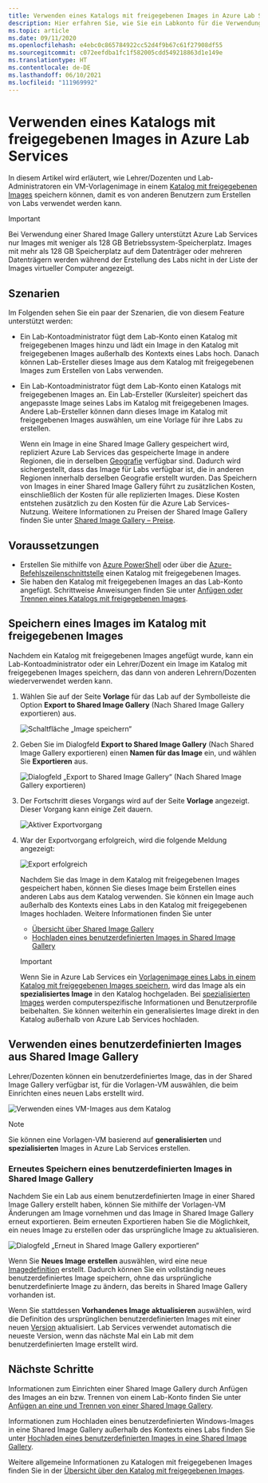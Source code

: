 ```yaml
---
title: Verwenden eines Katalogs mit freigegebenen Images in Azure Lab Services | Microsoft-Dokumentation
description: Hier erfahren Sie, wie Sie ein Labkonto für die Verwendung eines Katalogs mit freigegebenen Images konfigurieren, sodass ein Benutzer ein Image für andere freigeben und ein anderer Benutzer mithilfe dieses Images eine Vorlage für virtuelle Computer im Lab erstellen kann.
ms.topic: article
ms.date: 09/11/2020
ms.openlocfilehash: e4ebc0c865784922cc52d4f9b67c61f27908df55
ms.sourcegitcommit: c072eefdba1fc1f582005cdd549218863d1e149e
ms.translationtype: HT
ms.contentlocale: de-DE
ms.lasthandoff: 06/10/2021
ms.locfileid: "111969992"
---
```

# <a name="use-a-shared-image-gallery-in-azure-lab-services"></a>Verwenden eines Katalogs mit freigegebenen Images in Azure Lab Services
In diesem Artikel wird erläutert, wie Lehrer/Dozenten und Lab-Administratoren ein VM-Vorlagenimage in einem [Katalog mit freigegebenen Images](../virtual-machines/shared-image-galleries.md) speichern können, damit es von anderen Benutzern zum Erstellen von Labs verwendet werden kann. 

> [!IMPORTANT]
> Bei Verwendung einer Shared Image Gallery unterstützt Azure Lab Services nur Images mit weniger als 128 GB Betriebssystem-Speicherplatz. Images mit mehr als 128 GB Speicherplatz auf dem Datenträger oder mehreren Datenträgern werden während der Erstellung des Labs nicht in der Liste der Images virtueller Computer angezeigt.

## <a name="scenarios"></a>Szenarien
Im Folgenden sehen Sie ein paar der Szenarien, die von diesem Feature unterstützt werden: 

- Ein Lab-Kontoadministrator fügt dem Lab-Konto einen Katalog mit freigegebenen Images hinzu und lädt ein Image in den Katalog mit freigegebenen Images außerhalb des Kontexts eines Labs hoch. Danach können Lab-Ersteller dieses Image aus dem Katalog mit freigegebenen Images zum Erstellen von Labs verwenden. 
- Ein Lab-Kontoadministrator fügt dem Lab-Konto einen Katalogs mit freigegebenen Images an. Ein Lab-Ersteller (Kursleiter) speichert das angepasste Image seines Labs im Katalog mit freigegebenen Images. Andere Lab-Ersteller können dann dieses Image im Katalog mit freigegebenen Images auswählen, um eine Vorlage für ihre Labs zu erstellen. 

    Wenn ein Image in eine Shared Image Gallery gespeichert wird, repliziert Azure Lab Services das gespeicherte Image in andere Regionen, die in derselben [Geografie](https://azure.microsoft.com/global-infrastructure/geographies/) verfügbar sind. Dadurch wird sichergestellt, dass das Image für Labs verfügbar ist, die in anderen Regionen innerhalb derselben Geografie erstellt wurden. Das Speichern von Images in einer Shared Image Gallery führt zu zusätzlichen Kosten, einschließlich der Kosten für alle replizierten Images. Diese Kosten entstehen zusätzlich zu den Kosten für die Azure Lab Services-Nutzung. Weitere Informationen zu Preisen der Shared Image Gallery finden Sie unter [Shared Image Gallery – Preise](../virtual-machines/shared-image-galleries.md#billing).
    
## <a name="prerequisites"></a>Voraussetzungen
- Erstellen Sie mithilfe von [Azure PowerShell](../virtual-machines/shared-images-powershell.md) oder über die [Azure-Befehlszeilenschnittstelle](../virtual-machines/shared-images-cli.md) einen Katalog mit freigegebenen Images.
- Sie haben den Katalog mit freigegebenen Images an das Lab-Konto angefügt. Schrittweise Anweisungen finden Sie unter [Anfügen oder Trennen eines Katalogs mit freigegebenen Images](how-to-attach-detach-shared-image-gallery.md).


## <a name="save-an-image-to-the-shared-image-gallery"></a>Speichern eines Images im Katalog mit freigegebenen Images
Nachdem ein Katalog mit freigegebenen Images angefügt wurde, kann ein Lab-Kontoadministrator oder ein Lehrer/Dozent ein Image im Katalog mit freigegebenen Images speichern, das dann von anderen Lehrern/Dozenten wiederverwendet werden kann. 

1. Wählen Sie auf der Seite **Vorlage** für das Lab auf der Symbolleiste die Option **Export to Shared Image Gallery** (Nach Shared Image Gallery exportieren) aus.

    ![Schaltfläche „Image speichern“](./media/how-to-use-shared-image-gallery/export-to-shared-image-gallery-button.png)
2. Geben Sie im Dialogfeld **Export to Shared Image Gallery** (Nach Shared Image Gallery exportieren) einen **Namen für das Image** ein, und wählen Sie **Exportieren** aus. 

    ![Dialogfeld „Export to Shared Image Gallery“ (Nach Shared Image Gallery exportieren)](./media/how-to-use-shared-image-gallery/export-to-shared-image-gallery-dialog.png)

3. Der Fortschritt dieses Vorgangs wird auf der Seite **Vorlage** angezeigt. Dieser Vorgang kann einige Zeit dauern. 

    ![Aktiver Exportvorgang](./media/how-to-use-shared-image-gallery/exporting-image-in-progress.png)
4. War der Exportvorgang erfolgreich, wird die folgende Meldung angezeigt:

    ![Export erfolgreich](./media/how-to-use-shared-image-gallery/exporting-image-completed.png)

    Nachdem Sie das Image in dem Katalog mit freigegebenen Images gespeichert haben, können Sie dieses Image beim Erstellen eines anderen Labs aus dem Katalog verwenden. Sie können ein Image auch außerhalb des Kontexts eines Labs in den Katalog mit freigegebenen Images hochladen. Weitere Informationen finden Sie unter

    - [Übersicht über Shared Image Gallery](../virtual-machines/shared-images-powershell.md)
    - [Hochladen eines benutzerdefinierten Images in Shared Image Gallery](upload-custom-image-shared-image-gallery.md)

    > [!IMPORTANT]
    > Wenn Sie in Azure Lab Services ein [Vorlagenimage eines Labs in einem Katalog mit freigegebenen Images speichern](how-to-use-shared-image-gallery.md#save-an-image-to-the-shared-image-gallery), wird das Image als ein **spezialisiertes Image** in den Katalog hochgeladen. Bei [spezialisierten Images](../virtual-machines/shared-image-galleries.md#generalized-and-specialized-images) werden computerspezifische Informationen und Benutzerprofile beibehalten. Sie können weiterhin ein generalisiertes Image direkt in den Katalog außerhalb von Azure Lab Services hochladen.    

## <a name="use-a-custom-image-from-the-shared-image-gallery"></a>Verwenden eines benutzerdefinierten Images aus Shared Image Gallery
Lehrer/Dozenten können ein benutzerdefiniertes Image, das in der Shared Image Gallery verfügbar ist, für die Vorlagen-VM auswählen, die beim Einrichten eines neuen Labs erstellt wird.

![Verwenden eines VM-Images aus dem Katalog](./media/how-to-use-shared-image-gallery/use-shared-image.png)

> [!NOTE]
> Sie können eine Vorlagen-VM basierend auf **generalisierten** und **spezialisierten** Images in Azure Lab Services erstellen.

### <a name="resave-a-custom-image-to-shared-image-gallery"></a>Erneutes Speichern eines benutzerdefinierten Images in Shared Image Gallery

Nachdem Sie ein Lab aus einem benutzerdefinierten Image in einer Shared Image Gallery erstellt haben, können Sie mithilfe der Vorlagen-VM Änderungen am Image vornehmen und das Image in Shared Image Gallery erneut exportieren.  Beim erneuten Exportieren haben Sie die Möglichkeit, ein neues Image zu erstellen oder das ursprüngliche Image zu aktualisieren. 

 ![Dialogfeld „Erneut in Shared Image Gallery exportieren“](./media/how-to-use-shared-image-gallery/reexport-to-shared-image-gallery-dialog.png) 

Wenn Sie **Neues Image erstellen** auswählen, wird eine neue [Imagedefinition](../virtual-machines/shared-image-galleries.md#image-definitions) erstellt.  Dadurch können Sie ein vollständig neues benutzerdefiniertes Image speichern, ohne das ursprüngliche benutzerdefinierte Image zu ändern, das bereits in Shared Image Gallery vorhanden ist.

Wenn Sie stattdessen **Vorhandenes Image aktualisieren** auswählen, wird die Definition des ursprünglichen benutzerdefinierten Images mit einer neuen [Version](../virtual-machines/shared-image-galleries.md#image-versions) aktualisiert.  Lab Services verwendet automatisch die neueste Version, wenn das nächste Mal ein Lab mit dem benutzerdefinierten Image erstellt wird.

## <a name="next-steps"></a>Nächste Schritte
Informationen zum Einrichten einer Shared Image Gallery durch Anfügen des Images an ein bzw. Trennen von einem Lab-Konto finden Sie unter [Anfügen an eine und Trennen von einer Shared Image Gallery](how-to-attach-detach-shared-image-gallery.md).

Informationen zum Hochladen eines benutzerdefinierten Windows-Images in eine Shared Image Gallery außerhalb des Kontexts eines Labs finden Sie unter [Hochladen eines benutzerdefinierten Images in eine Shared Image Gallery](upload-custom-image-shared-image-gallery.md).

Weitere allgemeine Informationen zu Katalogen mit freigegebenen Images finden Sie in der [Übersicht über den Katalog mit freigegebenen Images](../virtual-machines/shared-image-galleries.md).